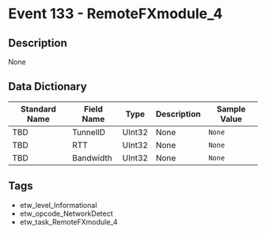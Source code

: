 # Event 133 - RemoteFXmodule_4

## Description
None

## Data Dictionary
|Standard Name|Field Name|Type|Description|Sample Value|
|---|---|---|---|---|
|TBD|TunnelID|UInt32|None|`None`|
|TBD|RTT|UInt32|None|`None`|
|TBD|Bandwidth|UInt32|None|`None`|

## Tags
* etw_level_Informational
* etw_opcode_NetworkDetect
* etw_task_RemoteFXmodule_4